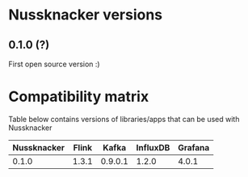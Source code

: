 Nussknacker versions
====================

0.1.0 (?) 
---------
First open source version :)


Compatibility matrix
====================

Table below contains versions of libraries/apps that can be used with Nussknacker 

|Nussknacker| Flink | Kafka | InfluxDB | Grafana |
|-----------|-------|-------|----------|---------|
| 0.1.0     |1.3.1  |0.9.0.1| 1.2.0    | 4.0.1   |


